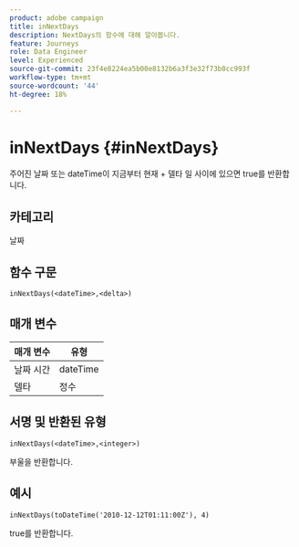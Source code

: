 ```yaml
---
product: adobe campaign
title: inNextDays
description: NextDays의 함수에 대해 알아봅니다.
feature: Journeys
role: Data Engineer
level: Experienced
source-git-commit: 23f4e8224ea5b00e8132b6a3f3e32f73b0cc993f
workflow-type: tm+mt
source-wordcount: '44'
ht-degree: 18%

---
```


# inNextDays {#inNextDays}

주어진 날짜 또는 dateTime이 지금부터 현재 + 델타 일 사이에 있으면 true를 반환합니다.

## 카테고리

날짜

## 함수 구문

`inNextDays(<dateTime>,<delta>)`

## 매개 변수

| 매개 변수 | 유형 |
|-----------|------------------|
| 날짜 시간 | dateTime |
| 델타 | 정수 |

## 서명 및 반환된 유형

`inNextDays(<dateTime>,<integer>)`

부울을 반환합니다.

## 예시

`inNextDays(toDateTime('2010-12-12T01:11:00Z'), 4)`

true를 반환합니다.
